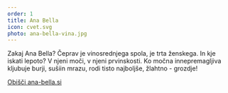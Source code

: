 ```yaml
---
order: 1
title: Ana Bella
icon: cvet.svg
photo: ana-bella-vina.jpg
---
```


Zakaj Ana Bella? Čeprav je vinosrednjega spola, je trta ženskega. In kje iskati lepoto? V njeni moči, v njeni prvinskosti. Ko močna innepremagljiva kljubuje burji, sušiin mrazu, rodi tisto najboljše, žlahtno - grozdje!

<a href="https://ana-bella.si" target="_blank" class="btn">Obišči ana-bella.si</a>
